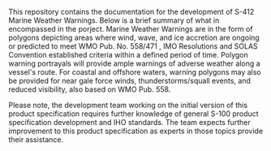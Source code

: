 This repository contains the documentation for the development of S-412 Marine Weather Warnings. Below is a brief summary of what in encompassed in the porject.
Marine Weather Warnings are in the form of polygons depicting areas where wind, wave, and ice accretion are ongoing or predicted to meet WMO Pub. No. 558/471 , IMO Resolutions and SOLAS Convention established criteria within a defined period of time. Polygon warning portrayals will provide ample warnings of adverse weather along a vessel's route. For coastal and offshore waters, warning polygons may also be provided for near gale force winds, thunderstorms/squall events, and reduced visibility, also based on WMO Pub. 558.

Please note, the development team working on the initial version of this product specification requires further knowledge of general S-100 product specification development and IHO standards. The team expects further improvement to this product specification as experts in those topics provide their assistance.
